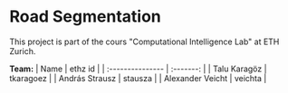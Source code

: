 # Road Segmentation
This project is part of the cours "Computational Intelligence Lab" at ETH Zurich.

**Team:**
| Name             |  ethz id  |
| :--------------- | :-------: |
| Talu Karagöz     | tkaragoez |
| András Strausz   |  stausza  |
| Alexander Veicht |  veichta  |

